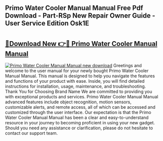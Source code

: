 ## Primo Water Cooler Manual Manual Free Pdf Download - Part-RSp New Repair Owner Guide - User Service Edition Osk1E

# <h2><a href="http://bc31231.oget.top/?id=Primo+Water+Cooler+Manual+Manual">🔗Download New 👉🔴 Primo Water Cooler Manual Manual</a></h2>

[![Primo Water Cooler Manual Manual new download](https://i.imgur.com/5g1atiW.png)](http://bc31231.oget.top/?id=Primo+Water+Cooler+Manual+Manual)
Greetings and welcome to the user manual for your newly bought Primo Water Cooler Manual Manual. This manual is designed to help you navigate the features and functions of your product with ease. Inside, you will find detailed instructions for installation, usage, maintenance, and troubleshooting. Thank You for Choosing Brand Name We are committed to providing you with exceptional products and services. Primo Water Cooler Manual Manual advanced features include object recognition, motion sensors, customizable alerts, and remote access, all of which can be accessed and customized through the user interface. Our expectation is that the Primo Water Cooler Manual Manual has been a clear and easy-to-understand resource in your journey to becoming proficient in using your new gadget. Should you need any assistance or clarification, please do not hesitate to contact our support team.
